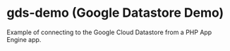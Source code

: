 gds-demo (Google Datastore Demo)
===============================

Example of connecting to the Google Cloud Datastore from a PHP App Engine app.
